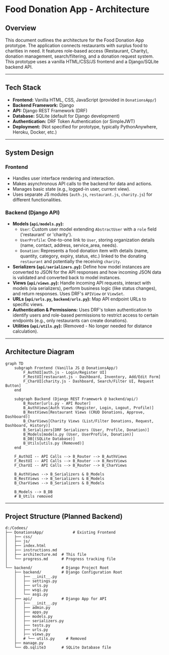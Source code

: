 # Food Donation App - Architecture

## Overview

This document outlines the architecture for the Food Donation App prototype. The application connects restaurants with surplus food to charities in need. It features role-based access (Restaurant, Charity), donation management, search/filtering, and a donation request system. This prototype uses a vanilla HTML/CSS/JS frontend and a Django/SQLite backend API.

---

## Tech Stack

*   **Frontend:** Vanilla HTML, CSS, JavaScript (provided in `DonationsApp/`)
*   **Backend Framework:** Django
*   **API:** Django REST Framework (DRF)
*   **Database:** SQLite (default for Django development)
*   **Authentication:** DRF Token Authentication (or SimpleJWT)
*   **Deployment:** (Not specified for prototype, typically PythonAnywhere, Heroku, Docker, etc.)

---

## System Design

### Frontend

*   Handles user interface rendering and interaction.
*   Makes asynchronous API calls to the backend for data and actions.
*   Manages basic state (e.g., logged-in user, current view).
*   Uses separate JS modules (`auth.js`, `restaurant.js`, `charity.js`) for different functionalities.

### Backend (Django API)

*   **Models (`api/models.py`):**
    *   `User`: Custom user model extending `AbstractUser` with a `role` field ('restaurant' or 'charity').
    *   `UserProfile`: One-to-one link to `User`, storing organization details (name, contact, address, service\_area, needs).
    *   `Donation`: Represents a food donation item with details (name, quantity, category, expiry, status, etc.) linked to the donating `restaurant` and potentially the receiving `charity`.
*   **Serializers (`api/serializers.py`):** Define how model instances are converted to JSON for the API responses and how incoming JSON data is validated and converted back to model instances.
*   **Views (`api/views.py`):** Handle incoming API requests, interact with models (via serializers), perform business logic (like status changes), and return responses. Uses DRF's `APIView` or `ViewSet`.
*   **URLs (`api/urls.py`, `backend/urls.py`):** Map API endpoint URLs to specific views.
*   **Authentication & Permissions:** Uses DRF's token authentication to identify users and role-based permissions to restrict access to certain endpoints (e.g., only restaurants can create donations).
*   **Utilities (`api/utils.py`):** (Removed - No longer needed for distance calculation).

---

## Architecture Diagram

```mermaid
graph TD
    subgraph Frontend (Vanilla JS @ DonationsApp/)
        F_AuthUI[auth.js - Login/Register UI]
        F_RestUI[restaurant.js - Dashboard, Inventory, Add/Edit Form]
        F_CharUI[charity.js - Dashboard, Search/Filter UI, Request Button]
    end

    subgraph Backend (Django REST Framework @ backend/api/)
        B_Router[urls.py - API Router]
        B_AuthViews[Auth Views (Register, Login, Logout, Profile)]
        B_RestViews[Restaurant Views (CRUD Donations, Approve, Dashboard)]
        B_CharViews[Charity Views (List/Filter Donations, Request, Dashboard, History)]
        B_Serializers[DRF Serializers (User, Profile, Donation)]
        B_Models[models.py (User, UserProfile, Donation)]
        B_DB[(SQLite Database)]
        B_Utils[utils.py (Removed)]
    end

    F_AuthUI -- API Calls --> B_Router --> B_AuthViews
    F_RestUI -- API Calls --> B_Router --> B_RestViews
    F_CharUI -- API Calls --> B_Router --> B_CharViews

    B_AuthViews --> B_Serializers & B_Models
    B_RestViews --> B_Serializers & B_Models
    B_CharViews --> B_Serializers & B_Models

    B_Models --> B_DB
    # B_Utils removed
```

---

## Project Structure (Planned Backend)

```
d:/Codees/
├── DonationsApp/             # Existing Frontend
│   ├── css/
│   ├── js/
│   ├── index.html
│   ├── instructions.md
│   ├── architecture.md  # This file
│   └── progress.md      # Progress tracking file
│
└── backend/             # Django Project Root
    ├── backend/         # Django Configuration Root
    │   ├── __init__.py
    │   ├── settings.py
    │   ├── urls.py
    │   ├── wsgi.py
    │   └── asgi.py
    ├── api/             # Django App for API
    │   ├── __init__.py
    │   ├── admin.py
    │   ├── apps.py
    │   ├── models.py
    │   ├── serializers.py
    │   ├── tests.py
    │   ├── urls.py
    │   ├── views.py
    │   # └── utils.py     # Removed
    ├── manage.py
    └── db.sqlite3       # SQLite Database file